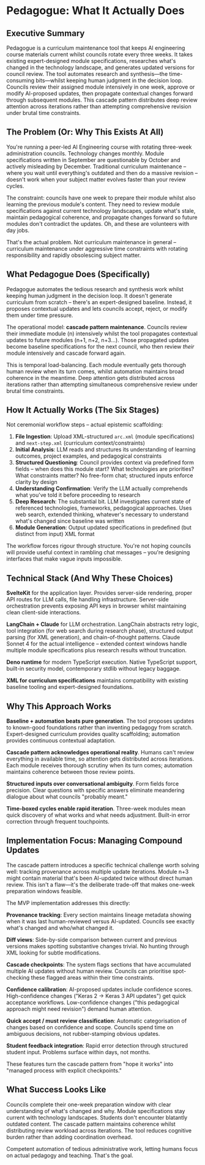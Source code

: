 # Pedagogue: What It Actually Does

## Executive Summary

Pedagogue is a curriculum maintenance tool that keeps AI engineering course materials current whilst councils rotate every three weeks. It takes existing expert-designed module specifications, researches what's changed in the technology landscape, and generates updated versions for council review. The tool automates research and synthesis—the time-consuming bits—whilst keeping human judgment in the decision loop. Councils review their assigned module intensively in one week, approve or modify AI-proposed updates, then propagate contextual changes forward through subsequent modules. This cascade pattern distributes deep review attention across iterations rather than attempting comprehensive revision under brutal time constraints.

## The Problem (Or: Why This Exists At All)

You're running a peer-led AI Engineering course with rotating three-week administration councils. Technology changes monthly. Module specifications written in September are questionable by October and actively misleading by December. Traditional curriculum maintenance – where you wait until everything's outdated and then do a massive revision – doesn't work when your subject matter evolves faster than your review cycles.

The constraint: councils have one week to prepare their module whilst also learning the previous module's content. They need to review module specifications against current technology landscapes, update what's stale, maintain pedagogical coherence, and propagate changes forward so future modules don't contradict the updates. Oh, and these are volunteers with day jobs.

That's the actual problem. Not curriculum maintenance in general – curriculum maintenance under aggressive time constraints with rotating responsibility and rapidly obsolescing subject matter.

## What Pedagogue Does (Specifically)

Pedagogue automates the tedious research and synthesis work whilst keeping human judgment in the decision loop. It doesn't generate curriculum from scratch – there's an expert-designed baseline. Instead, it proposes contextual updates and lets councils accept, reject, or modify them under time pressure.

The operational model: **cascade pattern maintenance**. Councils review their immediate module (n) intensively whilst the tool propagates contextual updates to future modules (n+1, n+2, n+3...). Those propagated updates become baseline specifications for the next council, who then review *their* module intensively and cascade forward again.

This is temporal load-balancing. Each module eventually gets thorough human review when its turn comes, whilst automation maintains broad coherence in the meantime. Deep attention gets distributed across iterations rather than attempting simultaneous comprehensive review under brutal time constraints.

## How It Actually Works (The Six Stages)

Not ceremonial workflow steps – actual epistemic scaffolding:

1. **File Ingestion**: Upload XML-structured `arc.xml` (module specifications) and `next-step.xml` (curriculum context/constraints)
2. **Initial Analysis**: LLM reads and structures its understanding of learning outcomes, project examples, and pedagogical constraints
3. **Structured Questioning**: Council provides context via predefined form fields – when does this module start? What technologies are priorities? What constraints matter? No free-form chat; structured inputs enforce clarity by design
4. **Understanding Confirmation**: Verify the LLM actually comprehends what you've told it before proceeding to research
5. **Deep Research**: The substantial bit. LLM investigates current state of referenced technologies, frameworks, pedagogical approaches. Uses web search, extended thinking, whatever's necessary to understand what's changed since baseline was written
6. **Module Generation**: Output updated specifications in predefined (but distinct from input) XML format

The workflow forces rigour through structure. You're not hoping councils will provide useful context in rambling chat messages – you're designing interfaces that make vague inputs impossible.

## Technical Stack (And Why These Choices)

**SvelteKit** for the application layer. Provides server-side rendering, proper API routes for LLM calls, file handling infrastructure. Server-side orchestration prevents exposing API keys in browser whilst maintaining clean client-side interactions.

**LangChain + Claude** for LLM orchestration. LangChain abstracts retry logic, tool integration (for web search during research phase), structured output parsing (for XML generation), and chain-of-thought patterns. Claude Sonnet 4 for the actual intelligence – extended context windows handle multiple module specifications plus research results without truncation.

**Deno runtime** for modern TypeScript execution. Native TypeScript support, built-in security model, contemporary stdlib without legacy baggage.

**XML for curriculum specifications** maintains compatibility with existing baseline tooling and expert-designed foundations.

## Why This Approach Works

**Baseline + automation beats pure generation**. The tool proposes updates to known-good foundations rather than inventing pedagogy from scratch. Expert-designed curriculum provides quality scaffolding; automation provides continuous contextual adaptation.

**Cascade pattern acknowledges operational reality**. Humans can't review everything in available time, so attention gets distributed across iterations. Each module receives thorough scrutiny when its turn comes; automation maintains coherence between those review points.

**Structured inputs over conversational ambiguity**. Form fields force precision. Clear questions with specific answers eliminate meandering dialogue about what councils "probably meant."

**Time-boxed cycles enable rapid iteration**. Three-week modules mean quick discovery of what works and what needs adjustment. Built-in error correction through frequent touchpoints.

## Implementation Focus: Managing Compound Updates

The cascade pattern introduces a specific technical challenge worth solving well: tracking provenance across multiple update iterations. Module n+3 might contain material that's been AI-updated twice without direct human review. This isn't a flaw—it's the deliberate trade-off that makes one-week preparation windows feasible.

The MVP implementation addresses this directly:

**Provenance tracking**: Every section maintains lineage metadata showing when it was last human-reviewed versus AI-updated. Councils see exactly what's changed and who/what changed it.

**Diff views**: Side-by-side comparison between current and previous versions makes spotting substantive changes trivial. No hunting through XML looking for subtle modifications.

**Cascade checkpoints**: The system flags sections that have accumulated multiple AI updates without human review. Councils can prioritise spot-checking these flagged areas within their time constraints.

**Confidence calibration**: AI-proposed updates include confidence scores. High-confidence changes ("Keras 2 → Keras 3 API updates") get quick acceptance workflows. Low-confidence changes ("this pedagogical approach might need revision") demand human attention.

**Quick accept / must review classification**: Automatic categorisation of changes based on confidence and scope. Councils spend time on ambiguous decisions, not rubber-stamping obvious updates.

**Student feedback integration**: Rapid error detection through structured student input. Problems surface within days, not months.

These features turn the cascade pattern from "hope it works" into "managed process with explicit checkpoints."

## What Success Looks Like

Councils complete their one-week preparation window with clear understanding of what's changed and why. Module specifications stay current with technology landscapes. Students don't encounter blatantly outdated content. The cascade pattern maintains coherence whilst distributing review workload across iterations. The tool reduces cognitive burden rather than adding coordination overhead.

Competent automation of tedious administrative work, letting humans focus on actual pedagogy and teaching. That's the goal.